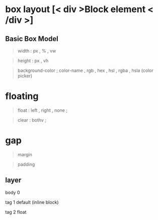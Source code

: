 # box layout [< div >Block element < /div >]

## Basic Box Model

>width : px , % , vw

>height : px , vh

>background-color ; color-name , rgb , hex , hsl , rgba , hsla (color picker)

# floating

> float : left , right , none ;

>clear : bothv ;

# gap

> margin

>padding

## layer

body 0

tag 1 default (inline block)

tag 2 float